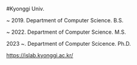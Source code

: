 #Kyonggi Univ.

~ 2019. Department of Computer Science. B.S.

~ 2022. Department of Computer Science. M.S.

2023 ~. Department of Computer Scicence. Ph.D.

https://islab.kyonggi.ac.kr/

<!---
skg4463/skg4463 is a ✨ special ✨ repository because its `README.md` (this file) appears on your GitHub profile.
You can click the Preview link to take a look at your changes.
--->
